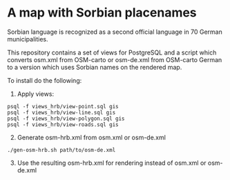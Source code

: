 # A map with Sorbian placenames

Sorbian language is recognized as a second official language in 70 German
municipalities.

This repository contains a set of views for PostgreSQL and a script which
converts osm.xml from OSM-carto or osm-de.xml from OSM-carto German to a
version which uses Sorbian names on the rendered map.

To install do the following:

1. Apply views:
```
psql -f views_hrb/view-point.sql gis
psql -f views_hrb/view-line.sql gis
psql -f views_hrb/view-polygon.sql gis
psql -f views_hrb/view-roads.sql gis
```

2. Generate osm-hrb.xml from osm.xml or osm-de.xml

```
./gen-osm-hrb.sh path/to/osm-de.xml
```

3. Use the resulting osm-hrb.xml for rendering instead of osm.xml or osm-de.xml

